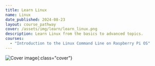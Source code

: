 ```yaml
---
title: Learn Linux
name: Linux
date_published: 2024-08-23
layout: course_pathway
cover: /assets/img/learn/learn_linux.png
description: Learn Linux from the basics to advanced topics.
courses:
  - "Introduction to the Linux Command Line on Raspberry Pi OS"
---
```


![Cover image]({{page.cover}}){:class="cover"}
